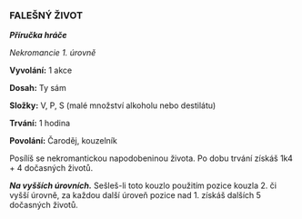 ### FALEŠNÝ ŽIVOT

***Příručka hráče***

*Nekromancie 1. úrovně*

**Vyvolání:** 1 akce

**Dosah:** Ty sám

**Složky:** V, P, S (malé množství alkoholu nebo destilátu)

**Trvání:** 1 hodina

**Povolání:** Čaroděj, kouzelník

Posílíš se nekromantickou napodobeninou života. Po dobu trvání získáš 1k4 + 4 dočasných životů.

***Na vyšších úrovních.*** Sešleš-li toto kouzlo použitím pozice kouzla 2. či vyšší úrovně, za každou další úroveň pozice nad 1. získáš dalších 5 dočasných životů.